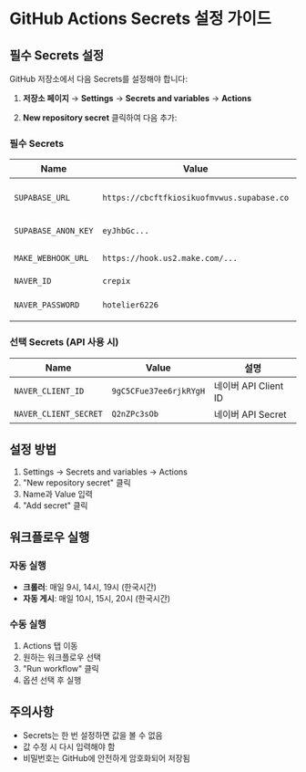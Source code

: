 # GitHub Actions Secrets 설정 가이드

## 필수 Secrets 설정

GitHub 저장소에서 다음 Secrets를 설정해야 합니다:

1. **저장소 페이지** → **Settings** → **Secrets and variables** → **Actions**

2. **New repository secret** 클릭하여 다음 추가:

### 필수 Secrets

| Name | Value | 설명 |
|------|-------|------|
| `SUPABASE_URL` | `https://cbcftfkiosikuofmvwus.supabase.co` | Supabase 프로젝트 URL |
| `SUPABASE_ANON_KEY` | `eyJhbGc...` | Supabase Anon Key |
| `MAKE_WEBHOOK_URL` | `https://hook.us2.make.com/...` | Make.com 웹훅 URL |
| `NAVER_ID` | `crepix` | 네이버 ID |
| `NAVER_PASSWORD` | `hotelier6226` | 네이버 비밀번호 |

### 선택 Secrets (API 사용 시)

| Name | Value | 설명 |
|------|-------|------|
| `NAVER_CLIENT_ID` | `9gC5CFue37ee6rjkRYgH` | 네이버 API Client ID |
| `NAVER_CLIENT_SECRET` | `Q2nZPc3sOb` | 네이버 API Secret |

## 설정 방법

1. Settings → Secrets and variables → Actions
2. "New repository secret" 클릭
3. Name과 Value 입력
4. "Add secret" 클릭

## 워크플로우 실행

### 자동 실행
- **크롤러**: 매일 9시, 14시, 19시 (한국시간)
- **자동 게시**: 매일 10시, 15시, 20시 (한국시간)

### 수동 실행
1. Actions 탭 이동
2. 원하는 워크플로우 선택
3. "Run workflow" 클릭
4. 옵션 선택 후 실행

## 주의사항

- Secrets는 한 번 설정하면 값을 볼 수 없음
- 값 수정 시 다시 입력해야 함
- 비밀번호는 GitHub에 안전하게 암호화되어 저장됨